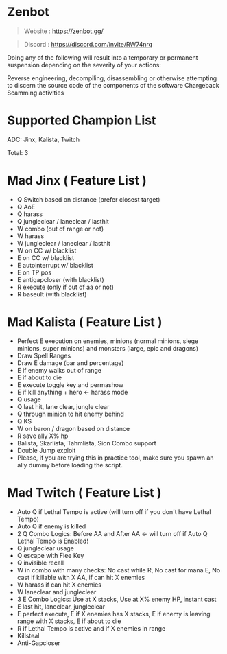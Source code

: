 # Zenbot
 
> Website : https://zenbot.gg/

> Discord : https://discord.com/invite/RW74nrq

Doing any of the following will result into a temporary or permanent suspension depending on the severity of your actions:

Reverse engineering, decompiling, disassembling or otherwise attempting to discern the source code of the components of the software
Chargeback
Scamming activities

# Supported Champion List
ADC: Jinx, Kalista, Twitch

Total: 3

# Mad Jinx ( Feature List )
* Q Switch based on distance (prefer closest target)
* Q AoE
* Q harass
* Q jungleclear / laneclear / lasthit
* W combo (out of range or not)
* W harass
* W jungleclear / laneclear / lasthit
* W on CC w/ blacklist
* E on CC w/ blacklist
* E autointerrupt w/ blacklist
* E on TP pos
* E antigapcloser (with blacklist)
* R execute (only if out of aa or not)
* R baseult (with blacklist)

# Mad Kalista ( Feature List )
* Perfect E execution on enemies, minions (normal minions, siege minions, super minions) and monsters (large, epic and dragons)
* Draw Spell Ranges
* Draw E damage (bar and percentage)
* E if enemy walks out of range
* E if about to die
* E execute toggle key and permashow
* E if kill anything + hero <- harass mode
* Q usage
* Q last hit, lane clear, jungle clear
* Q through minion to hit enemy behind
* Q KS
* W on baron / dragon based on distance
* R save ally X% hp
* Balista, Skarlista, Tahmlista, Sion Combo support
* Double Jump exploit
* Please, if you are trying this in practice tool, make sure you spawn an ally dummy before loading the script.

# Mad Twitch ( Feature List )
* Auto Q if Lethal Tempo is active (will turn off if you don't have Lethal Tempo)
* Auto Q if enemy is killed
* 2 Q Combo Logics: Before AA and After AA <- will turn off if Auto Q Lethal Tempo is Enabled!
* Q jungleclear usage
* Q escape with Flee Key
* Q invisible recall
* W in combo with many checks: No cast while R, No cast for mana E, No cast if killable with X AA, if can hit X enemies
* W harass if can hit X enemies
* W laneclear and jungleclear
* 3 E Combo Logics: Use at X stacks, Use at X% enemy HP, instant cast
* E last hit, laneclear, jungleclear
* E perfect execute, E if X enemies has X stacks, E if enemy is leaving range with X stacks, E if about to die
* R if Lethal Tempo is active and if X enemies in range
* Killsteal
* Anti-Gapcloser
